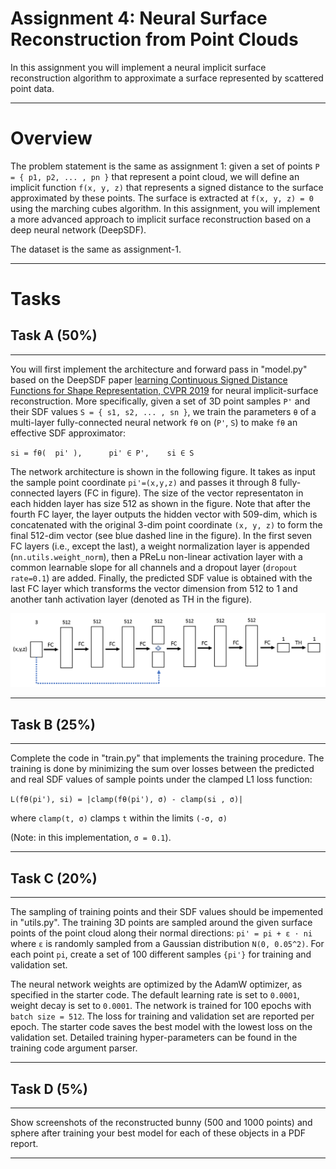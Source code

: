 # Assignment 4: Neural Surface Reconstruction from Point Clouds
In this assignment you will implement a neural implicit surface reconstruction algorithm to approximate a surface represented by scattered point data.

---

# Overview

The problem statement is the same as assignment 1: given a set of points `P = { p1, p2, ... , pn }` that represent a point cloud, we will define an implicit function `f(x, y, z)` that represents a signed distance to the surface approximated by these points. The surface is extracted at `f(x, y, z) = 0` using the marching cubes algorithm. In this assignment, you will implement a more advanced approach to implicit surface reconstruction based on a deep neural network (DeepSDF).

The dataset is the same as assignment-1.

---

# Tasks

## Task A (50%)

---

You will first implement the architecture and forward pass in "model.py" based on the DeepSDF paper [learning Continuous Signed Distance Functions for Shape Representation, CVPR 2019](https://arxiv.org/abs/1901.05103) for neural implicit-surface reconstruction. More specifically, given a set of 3D point samples `P'` and their SDF values `S = { s1, s2, ... , sn }`, we train the parameters `θ` of a multi-layer fully-connected neural network `fθ` on (`P'`, `S`) to make `fθ` an effective SDF approximator:

`si = fθ(  pi' ),      pi' ∈ P',    si ∈ S`

The network architecture is shown in the following figure. It takes as input the sample point coordinate `pi'=(x,y,z)` and passes it through 8 fully-connected layers (FC in figure). The size of the vector representaton in each hidden layer has size 512 as shown in the figure. Note that after the fourth FC layer, the layer outputs the hidden vector with 509-dim, which is concatenated with the original 3-dim point coordinate `(x, y, z)` to form the final 512-dim vector (see blue dashed line in the figure). In the first seven FC layers (i.e., except the last), a weight normalization layer is appended (`nn.utils.weight_norm`), then a PReLu non-linear activation layer with a common learnable slope for all channels and a dropout layer (`dropout rate=0.1`) are added. Finally, the predicted SDF value is obtained with the last FC layer which transforms the vector dimension from 512 to 1 and another tanh activation layer (denoted as TH in the figure).

![](figure/1.png)

---

## Task B (25%)

---

Complete the code in "train.py" that implements the training procedure. The training is done by minimizing the sum over losses between the predicted and real SDF values of sample points under the clamped L1 loss function:

`L(fθ(pi'), si) = |clamp(fθ(pi'), σ) - clamp(si , σ)|`

where `clamp(t, σ)` clamps `t` within the limits `(-σ, σ)`

(Note: in this implementation, `σ = 0.1`).

---

## Task C (20%)

---

The sampling of training points and their SDF values should be impemented in "utils.py". The training 3D points are sampled around the given surface points of the point cloud along their normal directions: `pi' = pi + ε ⋅ ni` where `ε` is randomly sampled from a Gaussian distribution `N(0, 0.05^2)`. For each point `pi`, create a set of 100 different samples `{pi'}` for training and validation set.

The neural network weights are optimized by the AdamW optimizer, as specified in the starter code. The default learning rate is set to `0.0001`, weight decay is set to `0.0001`. The network is trained for 100 epochs with `batch size = 512`. The loss for training and validation set are reported per epoch. The starter code saves the best model with the lowest loss on the validation set. Detailed training hyper-parameters can be found in the training code argument parser.

---

## Task D (5%)

---

Show screenshots of the reconstructed bunny (500 and 1000 points) and sphere after training your best model for each of these objects in a PDF report.

---